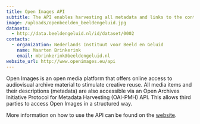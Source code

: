 ```yaml
---
title: Open Images API
subtitle: The API enables harvesting all metadata and links to the content
image: /uploads/openbeelden_beeldengeluid.jpg
datasets:
  - http://data.beeldengeluid.nl/id/dataset/0002
contacts:
  - organization: Nederlands Instituut voor Beeld en Geluid
    name: Maarten Brinkerink
    email: mbrinkerink@beeldengeluid.nl
website_url: http://www.openimages.eu/api
---
```


Open Images is an open media platform that offers online access to audiovisual archive material to stimulate creative reuse. All media items and their descriptions (metadata) are also accessible via an Open Archives Initiative Protocol for Metadata Harvesting (OAI-PMH) API. This allows third parties to access Open Images in a structured way.

More information on how to use the API can be found on the [website](http://www.openimages.eu/api).
